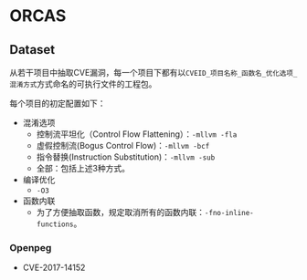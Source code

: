 # ORCAS

## Dataset

从若干项目中抽取CVE漏洞，每一个项目下都有以`CVEID_项目名称_函数名_优化选项_混淆方式`方式命名的可执行文件的工程包。

每个项目的初定配置如下：

- 混淆选项
  - 控制流平坦化（Control Flow Flattening）：`-mllvm -fla`
  - 虚假控制流(Bogus Control Flow)：`-mllvm -bcf`
  - 指令替换(Instruction Substitution)：`-mllvm -sub`
  - 全部：包括上述3种方式。
- 编译优化
  - `-O3`
- 函数内联
  - 为了方便抽取函数，规定取消所有的函数内联：`-fno-inline-functions`。

### Openpeg

- CVE-2017-14152
